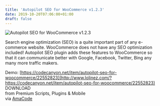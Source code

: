 ```yaml
---
title: 'Autopilot SEO for WooCommerce v1.2.3'
date: 2019-10-20T07:06:00+01:00
draft: false
---
```


![Autopilot SEO for WooCommerce v1.2.3](http://www.codelist.cc/uploads/posts/2018-11/1541915291_autopilot-seo-for-woocommerce.jpg "Autopilot SEO for WooCommerce v1.2.3")  
  
Search engine optimization (SEO) is a quite important part of any e-commerce website. WooCommerce does not have any SEO optimization included! Autopilot SEO plugin adds these features to WooCommerce so that it can communicate better with Google, Facebook, Twitter, Bing any many more traffic makers.  
  
Demo: [https://codecanyon.net/item/autopilot-seo-for-woocommerce/22552823](http://www.lolinez.com/?https://codecanyon.net/item/autopilot-seo-for-woocommerce/22552823)  
DOWNLOAD  
from Premium Scripts, Plugins & Mobile  
via [AmaCode](https://amazcode.ooo)